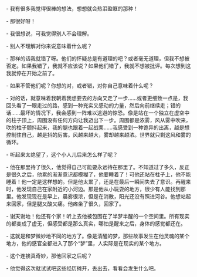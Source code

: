 \- 我有很多我觉得很棒的想法，想想就会热泪盈眶的那种！

\- 那很好呀！

\- 我很想说，可我觉得别人不会理解。

\- 别人不理解对你来说意味着什么呢？

\- 那样的话我就错了呀。他们的怀疑总是有道理的吧？或者毫无道理，但我不想被否定。如果我错了，我就不应该说？如果他们错了，我就不想被批评。每次想到这我就停在开始之前了。

\- 如果不管他们呢？你想的对，或者错，对你自己意味着什么呢？

\- 对的话，就意味着我朝着我想要去的方向又走了一步……或者更细致一点是，我回头看了一眼走过的路，感到一种充实又感动的力量，然后向前继续走；错的话……最坏的情况下，我会感到一阵难以逃避的惊恐。像是站在一个独立在虚空中的柱子顶上，周围没有任何方向让我迈出下一步。周围都是浓雾，风从雾中吹来，吹的柱子颤抖起来，我的腿也跟着一起战栗……我感受到一种诡异的出离，越是想控制住自己，越是抖的厉害。风越来越大，雾却越来越浓。世界就只剩这风和雾的循环。

\- 听起来太绝望了，这个小人儿后来怎么样了呢？

\- 他在那里待了很久，他觉得自己可能要永远待在那里了。不知道过了多久，反正是很久之后，他累的渐渐意识都模糊了，他要睡着了！可他还站在柱子上，他不能睡着！他一定是这样想的。但是他太累了，还是在最后一瞬间失去了意识。再醒来时，他发现自己在家附近的小河边。那是他从小玩耍的地方，很少有人能找到那里。他发现现在是早上，晨雾很浓，但是在消散，阳光还没有照进河谷。他想站起来回家，但是腿又酸又痛。他瘫坐了很久，回家了。

\- 谢天谢地！他还有个家！听上去他被包围在了半梦半醒的一个空间里。所有现实的都变成了虚无，但感受都是那么真实，哪怕是醒来之后，身体的感觉都还在。

\- 这就是和梦微妙地不同的地方了。像是清醒的梦，那些故事发生在他灵魂的某个地方，他的感官全都进入了那个“梦”里，人实际是在现实的某个地方。

\- 这个连接真奇妙，那他回家之后呢？

\- 他觉得这次就试试吧这些经历摊开，丢出去，看看会发生什么吧。